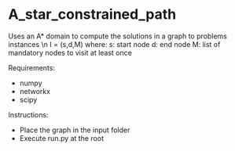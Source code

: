 # A_star_constrained_path

Uses an A* domain to compute the solutions in a graph to problems instances \n I = (s,d,M) where:
s: start node
d: end node
M: list of mandatory nodes to visit at least once

Requirements:
- numpy
- networkx
- scipy

Instructions:
- Place the graph in the input folder
- Execute run.py at the root
